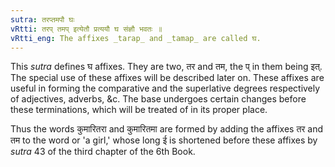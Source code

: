 ```yaml
---
sutra: तरप्तमपौ घः
vRtti: तरप् तमप् इत्येतौ प्रत्ययौ घ संज्ञौ भवतः ॥
vRtti_eng: The affixes _tarap_ and _tamap_ are called घ.
---
```

This _sutra_ defines घ affixes. They are two, तर and तम, the प् in them being इत्. The special use of these affixes will be described later on. These affixes are useful in forming the comparative and the superlative degrees respectively of adjectives, adverbs, &c. The base undergoes certain changes before these terminations, which will be treated of in its proper place.

Thus the words कुमारितरा and कुमारितमा are formed by adding the affixes तर and तम to the word or 'a girl,' whose long ई is shortened before these affixes by _sutra_ 43 of the third chapter of the 6th Book.
